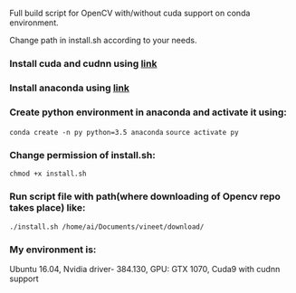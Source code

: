 Full build script for OpenCV with/without cuda support on conda environment.

Change path in install.sh according to your needs.

### Install cuda and cudnn using [link](https://stackoverflow.com/a/47503155/6761181)

### Install anaconda using [link](https://www.digitalocean.com/community/tutorials/how-to-install-the-anaconda-python-distribution-on-ubuntu-16-04)

### Create python environment  in anaconda and activate it using:

`conda create -n py python=3.5 anaconda`
`source activate py`

### Change permission of install.sh:

`chmod +x install.sh`

### Run script file with path(where downloading of Opencv repo takes place) like:

`./install.sh /home/ai/Documents/vineet/download/`

### My environment is:

Ubuntu 16.04,
Nvidia driver- 384.130,
GPU: GTX 1070,
Cuda9 with cudnn support
